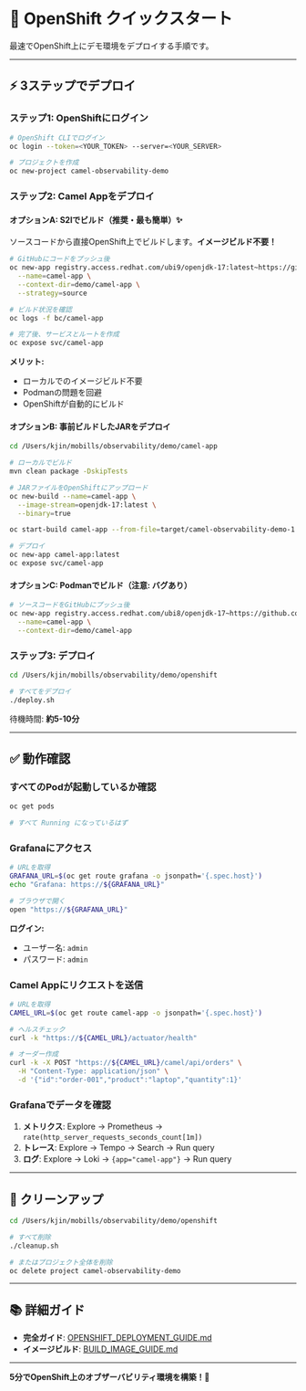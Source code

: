 # 🚀 OpenShift クイックスタート

最速でOpenShift上にデモ環境をデプロイする手順です。

---

## ⚡ 3ステップでデプロイ

### ステップ1: OpenShiftにログイン

```bash
# OpenShift CLIでログイン
oc login --token=<YOUR_TOKEN> --server=<YOUR_SERVER>

# プロジェクトを作成
oc new-project camel-observability-demo
```

### ステップ2: Camel Appをデプロイ

#### オプションA: S2Iでビルド（推奨・最も簡単）✨

ソースコードから直接OpenShift上でビルドします。**イメージビルド不要！**

```bash
# GitHubにコードをプッシュ後
oc new-app registry.access.redhat.com/ubi9/openjdk-17:latest~https://github.com/YOUR_USERNAME/camel-observability-demo \
  --name=camel-app \
  --context-dir=demo/camel-app \
  --strategy=source

# ビルド状況を確認
oc logs -f bc/camel-app

# 完了後、サービスとルートを作成
oc expose svc/camel-app
```

**メリット:**
- ローカルでのイメージビルド不要
- Podmanの問題を回避
- OpenShiftが自動的にビルド

#### オプションB: 事前ビルドしたJARをデプロイ

```bash
cd /Users/kjin/mobills/observability/demo/camel-app

# ローカルでビルド
mvn clean package -DskipTests

# JARファイルをOpenShiftにアップロード
oc new-build --name=camel-app \
  --image-stream=openjdk-17:latest \
  --binary=true

oc start-build camel-app --from-file=target/camel-observability-demo-1.0.0.jar --follow

# デプロイ
oc new-app camel-app:latest
oc expose svc/camel-app
```

#### オプションC: Podmanでビルド（注意: バグあり）

```bash
# ソースコードをGitHubにプッシュ後
oc new-app registry.access.redhat.com/ubi8/openjdk-17~https://github.com/YOUR_REPO/camel-observability-demo \
  --name=camel-app \
  --context-dir=demo/camel-app
```

### ステップ3: デプロイ

```bash
cd /Users/kjin/mobills/observability/demo/openshift

# すべてをデプロイ
./deploy.sh
```

待機時間: **約5-10分**

---

## ✅ 動作確認

### すべてのPodが起動しているか確認

```bash
oc get pods

# すべて Running になっているはず
```

### Grafanaにアクセス

```bash
# URLを取得
GRAFANA_URL=$(oc get route grafana -o jsonpath='{.spec.host}')
echo "Grafana: https://${GRAFANA_URL}"

# ブラウザで開く
open "https://${GRAFANA_URL}"
```

**ログイン:**
- ユーザー名: `admin`
- パスワード: `admin`

### Camel Appにリクエストを送信

```bash
# URLを取得
CAMEL_URL=$(oc get route camel-app -o jsonpath='{.spec.host}')

# ヘルスチェック
curl -k "https://${CAMEL_URL}/actuator/health"

# オーダー作成
curl -k -X POST "https://${CAMEL_URL}/camel/api/orders" \
  -H "Content-Type: application/json" \
  -d '{"id":"order-001","product":"laptop","quantity":1}'
```

### Grafanaでデータを確認

1. **メトリクス**: Explore → Prometheus → `rate(http_server_requests_seconds_count[1m])`
2. **トレース**: Explore → Tempo → Search → Run query
3. **ログ**: Explore → Loki → `{app="camel-app"}` → Run query

---

## 🧹 クリーンアップ

```bash
cd /Users/kjin/mobills/observability/demo/openshift

# すべて削除
./cleanup.sh

# またはプロジェクト全体を削除
oc delete project camel-observability-demo
```

---

## 📚 詳細ガイド

- **完全ガイド**: [OPENSHIFT_DEPLOYMENT_GUIDE.md](./OPENSHIFT_DEPLOYMENT_GUIDE.md)
- **イメージビルド**: [BUILD_IMAGE_GUIDE.md](./BUILD_IMAGE_GUIDE.md)

---

**5分でOpenShift上のオブザーバビリティ環境を構築！**🎉

